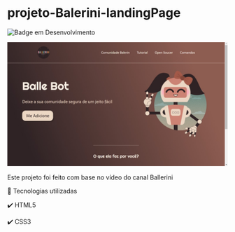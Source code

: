 # projeto-Balerini-landingPage

![Badge em Desenvolvimento](http://img.shields.io/static/v1?label=STATUS&message=EM%20DESENVOLVIMENTO&color=GREEN&style=for-the-badge)

<img src="img/7bd36d5f-1996-4276-8bac-91c94d07faa3.jpg">

<p align="justify">
Este projeto foi feito com base no vídeo do canal Ballerini </p>

<div align="justify">    

🚀 Tecnologias utilizadas

✔️ HTML5

✔️ CSS3
